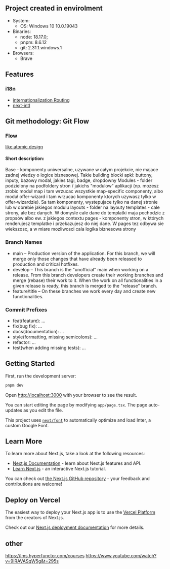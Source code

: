 ## Project created in envirolment

- System:
  - OS: Windows 10 10.0.19043
- Binaries:
  - node: 18.17.0;
  - pnpm: 8.6.12
  - git: 2.31.1.windows.1
- Browsers:
  - Brave

## Features

### i18n

- [internationalization Routing](https://nextjs.org/docs/app/building-your-application/routing/internationalization)
- [next-intl](https://next-intl-docs.vercel.app/docs/getting-started/app-router-client-components)

## Git methodology: Git Flow

### Flow

[like atomic design](https://atomicdesign.bradfrost.com)

#### Short description:

Base - komponenty uniwersalne, uzywane w całym projekcie, nie majace zadnej wiedzy o logice biznesowej. Takie building blocki apki: buttony, inputy, bazowy modal, jakies tagi, badge, dropdowny
Modules - folder podzielony na podfoldery stron / jakichs "modulow" aplikacji (np. mozesz zrobic moduł map i tam wrzucac wszystkie map-specific componenty, albo moduł offer-wizard i tam wrzucac komponenty ktorych uzywasz tylko w offer-wizardzie). Sa tam komponenty, wystepujace tylko na danej stronie lub w obrebie jakiegos modulu
layouts - folder na layouty
templates - cale strony, ale bez danych. W domysle cale dane do templatki maja pochodzic z propsów albo ew. z jakiegos contextu
pages - komponenty stron, w których renderujesz templatke i przekazujesz do niej dane. W pages tez odbywa sie wiekszosc, a w miare mozliwosci cala logika biznesowa strony

### Branch Names

- main – Production version of the application. For this branch, we will merge only those changes that have already been released to production and critical hotfixes.
- develop – This branch is the "unofficial" main when working on a release. From this branch developers create their working branches and merge (rebase) their work to it. When the work on all functionalities in a given release is ready, this branch is merged to the "release" branch.
- feature/title – On these branches we work every day and create new functionalities.

### Commit Prefixes

- feat(feature): ...
- fix(bug fix): ...
- docs(documentation): ...
- style(formatting, missing semicolons): ...
- refactor: ...
- test(when adding missing tests): ...

## Getting Started

First, run the development server:

```bash
pnpm dev
```

Open [http://localhost:3000](http://localhost:3000) with your browser to see the result.

You can start editing the page by modifying `app/page.tsx`. The page auto-updates as you edit the file.

This project uses [`next/font`](https://nextjs.org/docs/basic-features/font-optimization) to automatically optimize and load Inter, a custom Google Font.

## Learn More

To learn more about Next.js, take a look at the following resources:

- [Next.js Documentation](https://nextjs.org/docs) - learn about Next.js features and API.
- [Learn Next.js](https://nextjs.org/learn) - an interactive Next.js tutorial.

You can check out [the Next.js GitHub repository](https://github.com/vercel/next.js/) - your feedback and contributions are welcome!

## Deploy on Vercel

The easiest way to deploy your Next.js app is to use the [Vercel Platform](https://vercel.com/new?utm_medium=default-template&filter=next.js&utm_source=create-next-app&utm_campaign=create-next-app-readme) from the creators of Next.js.

Check out our [Next.js deployment documentation](https://nextjs.org/docs/deployment) for more details.

## other

https://lms.hyperfunctor.com/courses
https://www.youtube.com/watch?v=9iRAVASqW5g&t=295s
